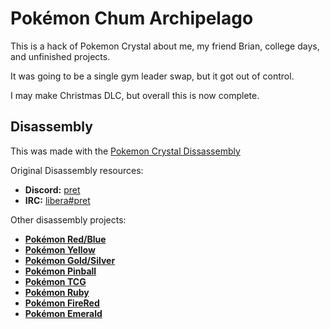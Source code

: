 # Pokémon Chum Archipelago

This is a hack of Pokemon Crystal about me, my friend Brian, college days, and unfinished projects.

It was going to be a single gym leader swap, but it got out of control.

I may make Christmas DLC, but overall this is now complete.

## Disassembly

This was made with the [Pokemon Crystal Dissassembly][pokecrystal]

Original Disassembly resources:

- **Discord:** [pret][discord]
- **IRC:** [libera#pret][irc]

Other disassembly projects:

- [**Pokémon Red/Blue**][pokered]
- [**Pokémon Yellow**][pokeyellow]
- [**Pokémon Gold/Silver**][pokegold]
- [**Pokémon Pinball**][pokepinball]
- [**Pokémon TCG**][poketcg]
- [**Pokémon Ruby**][pokeruby]
- [**Pokémon FireRed**][pokefirered]
- [**Pokémon Emerald**][pokeemerald]

[pokered]: https://github.com/pret/pokered
[pokeyellow]: https://github.com/pret/pokeyellow
[pokegold]: https://github.com/pret/pokegold
[pokecrystal]: https://github.com/pret/pokecrystal
[pokepinball]: https://github.com/pret/pokepinball
[poketcg]: https://github.com/pret/poketcg
[pokeruby]: https://github.com/pret/pokeruby
[pokefirered]: https://github.com/pret/pokefirered
[pokeemerald]: https://github.com/pret/pokeemerald
[docs]: https://pret.github.io/pokecrystal/
[wiki]: https://github.com/pret/pokecrystal/wiki
[tutorials]: https://github.com/pret/pokecrystal/wiki/Tutorials
[symbols]: https://github.com/pret/pokecrystal/tree/symbols
[discord]: https://discord.gg/d5dubZ3
[irc]: https://web.libera.chat/?#pret
[ci]: https://github.com/pret/pokecrystal/actions
[ci-badge]: https://github.com/pret/pokecrystal/actions/workflows/main.yml/badge.svg

